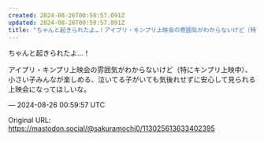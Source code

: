 ```yaml
---
created: 2024-08-26T00:59:57.091Z
updated: 2024-08-26T00:59:57.091Z
title: "ちゃんと起きられたよ…！アイプリ・キンプリ上映会の雰囲気がわからないけど（特にキ[...]"
---
```


<p>ちゃんと起きられたよ…！</p><p>アイプリ・キンプリ上映会の雰囲気がわからないけど（特にキンプリ上映中）、小さい子みんなが楽しめる、泣いてる子がいても気後れせずに安心して見られる上映会になってほしいな。</p>

&mdash; 2024-08-26 00:59:57 UTC

Original URL: https://mastodon.social/@sakuramochi0/113025613633402395
